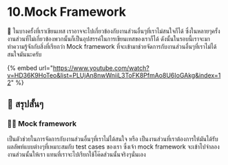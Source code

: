 # 10.Mock Framework

💬 ในบางครั้งที่เราเขียนเทส เราอาจจะไปเกี่ยวข้องกับงานส่วนอื่นๆที่เราไม่สนใจก็ได้ ซึ่งในหลายๆครั้งงานส่วนที่ไม่เกี่ยวข้องพวกนั้นก็เป็นอุปสรรค์ในการเขียนเทสของเราก็ได้ ดังนั้นในรอบนี้เราจะมาทำความรู้จักกับสิ่งที่เรียกว่า Mock framework ที่จะเข้ามาช่วยจัดการกับงานส่วนอื่นๆที่เราไม่ได้สนใจมันนะครับ

{% embed url="https://www.youtube.com/watch?v=HD36K9HoTeo&list=PLUjAn8nwWniiL3ToFK8PfmAo8U6IoGAkg&index=12" %}

## 🎯 สรุปสั้นๆ

### 👨‍🚀 Mock framework

เป็นตัวช่วยในการจัดการกับงานส่วนอื่นๆที่เราไม่ได้สนใจ หรือ เป็นงานส่วนที่เราต้องการให้มันได้รับผลลัพท์แบบต่างๆที่เหมาะสมกับ test cases ของเรา ซึ่งเจ้า mock framework จะเข้าไปจำลองงานส่วนนั้นให้เรา แทนที่เราจะไปเรียกใช้โค๊ดส่วนนั้นจริงๆนั่นเอง

